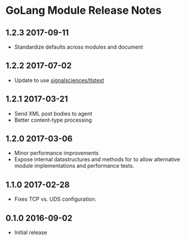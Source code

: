 # GoLang Module Release Notes

## 1.2.3 2017-09-11

* Standardize defaults across modules and document

## 1.2.2 2017-07-02

* Update to use [signalsciences/tlstext](https://github.com/signalsciences/tlstext)

## 1.2.1 2017-03-21

* Send XML post bodies to agent
* Better content-type processing

## 1.2.0 2017-03-06

* Minor performance improvements
* Expose internal datastructures and methods for
  to allow alternative module implementations and
  performance tests.

## 1.1.0 2017-02-28

* Fixes TCP vs. UDS configuration.

## 0.1.0 2016-09-02

* Initial release

